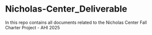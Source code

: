 # Nicholas-Center_Deliverable
In this repo contains all documents related to the Nicholas Center Fall Charter Project  - AHI 2025
